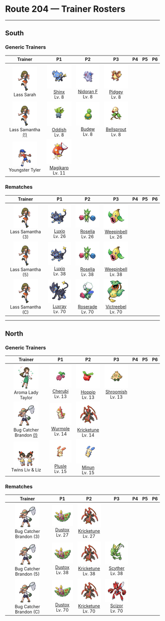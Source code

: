 # Route 204 — Trainer Rosters

---

## South


### Generic Trainers

| Trainer | P1 | P2 | P3 | P4 | P5 | P6 |
|:-------:|:--:|:--:|:--:|:--:|:--:|:--:|
| ![Lass Sarah](../../assets/trainers/lass.png "Lass Sarah")<br>Lass Sarah | ![Shinx](../../assets/sprites/shinx/front.gif "Shinx: The extension and contraction of its muscles generates electricity. It glows when in trouble.")<br>[Shinx](../../pokemon/shinx.md/)<br>Lv. 8 | ![Nidoran F](../../assets/sprites/nidoran-f/front.gif "Nidoran F: While it does not prefer to fight, even one drop of the poison it secretes from barbs can be fatal.")<br>[Nidoran F](../../pokemon/nidoran-f.md/)<br>Lv. 8 | ![Pidgey](../../assets/sprites/pidgey/front.gif "Pidgey: It is docile and prefers to avoid conflict. If disturbed, however, it can ferociously strike back.")<br>[Pidgey](../../pokemon/pidgey.md/)<br>Lv. 8 |
| ![Lass Samantha (!)](../../assets/trainers/lass.png "Lass Samantha (!)")<br>Lass Samantha [(!)](#rematches) | ![Oddish](../../assets/sprites/oddish/front.gif "Oddish: It often plants its root feet in the ground during the day and sows seeds as it walks about at night.")<br>[Oddish](../../pokemon/oddish.md/)<br>Lv. 8 | ![Budew](../../assets/sprites/budew/front.gif "Budew: Sensitive to changing temperature, the bud is said to bloom when it feels the sun’s warm touch.")<br>[Budew](../../pokemon/budew.md/)<br>Lv. 8 | ![Bellsprout](../../assets/sprites/bellsprout/front.gif "Bellsprout: It prefers hot and humid environments. It is quick at capturing prey with its vines.")<br>[Bellsprout](../../pokemon/bellsprout.md/)<br>Lv. 8 |
| ![Youngster Tyler](../../assets/trainers/youngster.png "Youngster Tyler")<br>Youngster Tyler | ![Magikarp](../../assets/sprites/magikarp/front.gif "Magikarp: A MAGIKARP living for many years can leap a mountain using Splash. The move remains useless, though.")<br>[Magikarp](../../pokemon/magikarp.md/)<br>Lv. 11 |


### Rematches

| Trainer | P1 | P2 | P3 | P4 | P5 | P6 |
|:-------:|:--:|:--:|:--:|:--:|:--:|:--:|
| ![Lass Samantha (3)](../../assets/trainers/lass.png "Lass Samantha (3)")<br>Lass Samantha (3) | ![Luxio](../../assets/sprites/luxio/front.gif "Luxio: Strong electricity courses through the tips of its sharp claws. A light scratch causes fainting in foes.")<br>[Luxio](../../pokemon/luxio.md/)<br>Lv. 26 | ![Roselia](../../assets/sprites/roselia/front.gif "Roselia: The more healthy the ROSELIA, the more pleasant its flowers’ aroma. Its scent deeply relaxes people.")<br>[Roselia](../../pokemon/roselia.md/)<br>Lv. 26 | ![Weepinbell](../../assets/sprites/weepinbell/front.gif "Weepinbell: A Pokémon that appears to be a plant. It captures unwary prey by dousing them with a toxic powder.")<br>[Weepinbell](../../pokemon/weepinbell.md/)<br>Lv. 26 |
| ![Lass Samantha (5)](../../assets/trainers/lass.png "Lass Samantha (5)")<br>Lass Samantha (5) | ![Luxio](../../assets/sprites/luxio/front.gif "Luxio: Strong electricity courses through the tips of its sharp claws. A light scratch causes fainting in foes.")<br>[Luxio](../../pokemon/luxio.md/)<br>Lv. 38 | ![Roselia](../../assets/sprites/roselia/front.gif "Roselia: The more healthy the ROSELIA, the more pleasant its flowers’ aroma. Its scent deeply relaxes people.")<br>[Roselia](../../pokemon/roselia.md/)<br>Lv. 38 | ![Weepinbell](../../assets/sprites/weepinbell/front.gif "Weepinbell: A Pokémon that appears to be a plant. It captures unwary prey by dousing them with a toxic powder.")<br>[Weepinbell](../../pokemon/weepinbell.md/)<br>Lv. 38 |
| ![Lass Samantha (C)](../../assets/trainers/lass.png "Lass Samantha (C)")<br>Lass Samantha (C) | ![Luxray](../../assets/sprites/luxray/front.gif "Luxray: It can see clearly through walls to track down its prey and seek its lost young.")<br>[Luxray](../../pokemon/luxray.md/)<br>Lv. 70 | ![Roserade](../../assets/sprites/roserade/front.gif "Roserade: Each of its hands contains different toxins, but both hands can jab with near-fatal power.")<br>[Roserade](../../pokemon/roserade.md/)<br>Lv. 70 | ![Victreebel](../../assets/sprites/victreebel/front.gif "Victreebel: It pools in its mouth a fluid with a honeylike scent, which is really an acid that dissolves anything.")<br>[Victreebel](../../pokemon/victreebel.md/)<br>Lv. 70 |


---

## North


### Generic Trainers

| Trainer | P1 | P2 | P3 | P4 | P5 | P6 |
|:-------:|:--:|:--:|:--:|:--:|:--:|:--:|
| ![Aroma Lady Taylor](../../assets/trainers/aroma_lady.png "Aroma Lady Taylor")<br>Aroma Lady Taylor | ![Cherubi](../../assets/sprites/cherubi/front.gif "Cherubi: The small ball is not only filled with nutrients, it is also tasty. STARLY try to peck it off.")<br>[Cherubi](../../pokemon/cherubi.md/)<br>Lv. 13 | ![Hoppip](../../assets/sprites/hoppip/front.gif "Hoppip: It drifts on winds. It is said that when HOPPIP gather in fields and mountains, spring is on the way.")<br>[Hoppip](../../pokemon/hoppip.md/)<br>Lv. 13 | ![Shroomish](../../assets/sprites/shroomish/front.gif "Shroomish: It spouts poison spores from the top of its head. These spores cause pain all over if inhaled.")<br>[Shroomish](../../pokemon/shroomish.md/)<br>Lv. 13 |
| ![Bug Catcher Brandon (!)](../../assets/trainers/bug_catcher.png "Bug Catcher Brandon (!)")<br>Bug Catcher Brandon [(!)](#rematches) | ![Wurmple](../../assets/sprites/wurmple/front.gif "Wurmple: Often targeted by bird Pokémon, it desperately resists by releasing poison from its tail spikes.")<br>[Wurmple](../../pokemon/wurmple.md/)<br>Lv. 14 | ![Kricketune](../../assets/sprites/kricketune/front.gif "Kricketune: There is a village that hosts a contest based on the amazingly variable cries of this Pokémon.")<br>[Kricketune](../../pokemon/kricketune.md/)<br>Lv. 14 |
| ![Twins Liv & Liz](../../assets/trainers/twins.png "Twins Liv & Liz")<br>Twins Liv & Liz | ![Plusle](../../assets/sprites/plusle/front.gif "Plusle: It cheers on friends with pom-poms made of sparks. It drains power from telephone poles.")<br>[Plusle](../../pokemon/plusle.md/)<br>Lv. 15 | ![Minun](../../assets/sprites/minun/front.gif "Minun: It cheers on friends. If its friends are losing, its body lets off more and more sparks.")<br>[Minun](../../pokemon/minun.md/)<br>Lv. 15 |


### Rematches

| Trainer | P1 | P2 | P3 | P4 | P5 | P6 |
|:-------:|:--:|:--:|:--:|:--:|:--:|:--:|
| ![Bug Catcher Brandon (3)](../../assets/trainers/bug_catcher.png "Bug Catcher Brandon (3)")<br>Bug Catcher Brandon (3) | ![Dustox](../../assets/sprites/dustox/front.gif "Dustox: Toxic powder is scattered with each flap. At night, it is known to strip leaves off trees lining boulevards.")<br>[Dustox](../../pokemon/dustox.md/)<br>Lv. 27 | ![Kricketune](../../assets/sprites/kricketune/front.gif "Kricketune: There is a village that hosts a contest based on the amazingly variable cries of this Pokémon.")<br>[Kricketune](../../pokemon/kricketune.md/)<br>Lv. 27 |
| ![Bug Catcher Brandon (5)](../../assets/trainers/bug_catcher.png "Bug Catcher Brandon (5)")<br>Bug Catcher Brandon (5) | ![Dustox](../../assets/sprites/dustox/front.gif "Dustox: Toxic powder is scattered with each flap. At night, it is known to strip leaves off trees lining boulevards.")<br>[Dustox](../../pokemon/dustox.md/)<br>Lv. 38 | ![Kricketune](../../assets/sprites/kricketune/front.gif "Kricketune: There is a village that hosts a contest based on the amazingly variable cries of this Pokémon.")<br>[Kricketune](../../pokemon/kricketune.md/)<br>Lv. 38 | ![Scyther](../../assets/sprites/scyther/front.gif "Scyther: The sharp scythes on its forearms become increasingly sharp by cutting through hard objects.")<br>[Scyther](../../pokemon/scyther.md/)<br>Lv. 38 |
| ![Bug Catcher Brandon (C)](../../assets/trainers/bug_catcher.png "Bug Catcher Brandon (C)")<br>Bug Catcher Brandon (C) | ![Dustox](../../assets/sprites/dustox/front.gif "Dustox: Toxic powder is scattered with each flap. At night, it is known to strip leaves off trees lining boulevards.")<br>[Dustox](../../pokemon/dustox.md/)<br>Lv. 70 | ![Kricketune](../../assets/sprites/kricketune/front.gif "Kricketune: There is a village that hosts a contest based on the amazingly variable cries of this Pokémon.")<br>[Kricketune](../../pokemon/kricketune.md/)<br>Lv. 70 | ![Scizor](../../assets/sprites/scizor/front.gif "Scizor: It raises its pincers with eyelike markings for intimidation. It also swings them down dangerously.")<br>[Scizor](../../pokemon/scizor.md/)<br>Lv. 70 |

